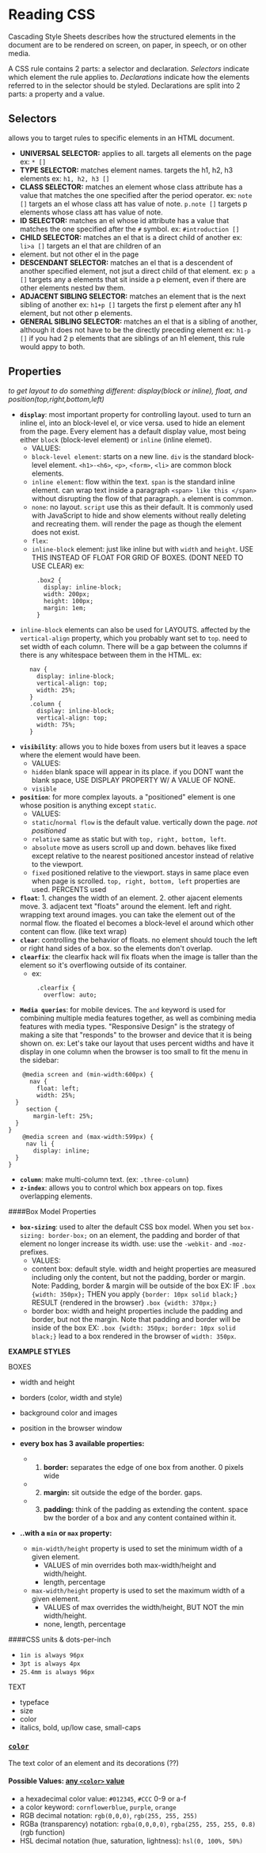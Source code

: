 # Reading CSS 
Cascading Style Sheets describes how the structured elements in the document are to be rendered on screen, on paper, in speech, or on other media.

A CSS rule contains 2 parts: a selector and declaration.
*Selectors* indicate which element the rule applies to. *Declarations* indicate how the elements referred to in the selector should be styled. Declarations are split into 2 parts: a property and a value.

## Selectors
allows you to target rules to specific elements in an HTML document.
- **UNIVERSAL SELECTOR:** applies to all. targets all elements on the page ex: `* []`
- **TYPE SELECTOR:** matches element names. targets the h1, h2, h3 elements ex: `h1, h2, h3 []`
- **CLASS SELECTOR:** matches an element whose class attribute has a value that matches the one specified after the period operator. ex: `note []` targets an el whose class att has value of note. `p.note []` targets p elements whose class att has value of note.
- **ID SELECTOR:** matches an el whose id attribute has a value that matches the one specified after the `#` symbol. ex: `#introduction []`
- **CHILD SELECTOR:** matches an el that is a direct child of another ex: `li>a []` targets an <a> el that are children of an <li> element. but not other <a> el in the page
- **DESCENDANT SELECTOR:** matches an el that is a descendent of another specified element, not jsut a direct child of that element. ex: `p a []` targets any a elements that sit inside a p element, even if there are other elements nested bw them.
- **ADJACENT SIBLING SELECTOR:** matches an element that is the next sibling of another ex: `h1+p []` targets the first p element after any h1 element, but not other p elements.
- **GENERAL SIBLING SELECTOR:** matches an el that is a sibling of another, although it does not have to be the directly preceding element ex: `h1-p []` if you had 2 p elements that are siblings of an h1 element, this rule would appy to both.


## Properties

*to get layout to do something different: display(block or inline), float, and position(top,right,bottom,left)*

- **`display`**: most important property for controlling layout. used to turn an inline el, into an block-level el, or vice versa. used to hide an element from the page. Every element has a default display value, most being either `block` (block-level element) or `inline` (inline elemet).
  - VALUES:
  - `block-level element`: starts on a new line. `div` is the standard block-level element. `<h1>-<h6>`, `<p>`, `<form>`, `<li>` are common block elements.
  - `inline element`: flow within the text. `span` is the standard inline element. can wrap text inside a paragraph `<span> like this </span>` without disrupting the flow of that paragraph. `a` element is common.
  - `none`: no layout. `script` use this as their default. It is commonly used with JavaScript to hide and show elements without really deleting and recreating them. will render the page as though the element does not exist.
  - `flex`: 
  - `inline-block` element: just like inline but with `width` and `height`. USE THIS INSTEAD OF FLOAT FOR GRID OF BOXES. (DONT NEED TO USE CLEAR) ex:
```
        .box2 {
          display: inline-block;
          width: 200px;
          height: 100px;
          margin: 1em;
        }
```
  - `inline-block` elements can also be used for LAYOUTS. affected by the `vertical-align` property, which you probably want set to `top`. need to set width of each column. There will be a gap between the columns if there is any whitespace between them in the HTML. ex:
      
```
      nav {
        display: inline-block;
        vertical-align: top;
        width: 25%;
      }
      .column {
        display: inline-block;
        vertical-align: top;
        width: 75%;
      }
```
- **`visibility`**: allows you to hide boxes from users but it leaves a space where the element would have been.
  - VALUES:
  - `hidden` blank space will appear in its place. if you DONT want the blank space, USE DISPLAY PROPERTY W/ A VALUE OF NONE.
  - `visible`
- **`position`**: for more complex layouts. a "positioned" element is one whose position is anything except `static`.
  - VALUES:
  - `static`/`normal flow` is the default value. vertically down the page. *not positioned*
  - `relative` same as static but with `top, right, bottom, left`.
  - `absolute` move as users scroll up and down. behaves like fixed except relative to the nearest positioned ancestor instead of relative to the viewport.
  - `fixed` positioned relative to the viewport. stays in same place even when page is scrolled. `top, right, bottom, left` properties are used. PERCENTS used
- **`float`**: 1. changes the width of an element. 2. other ajacent elements move. 3. adjacent text "floats" around the element. left and right. wrapping text around images. you can take the element out of the normal flow. the floated el becomes a block-level el around which other content can flow. (like text wrap)
- **`clear`**: controlling the behavior of floats. no element should touch the left or right hand sides of a box. so the elements don't overlap.
- **`clearfix`**: the clearfix hack will fix floats when the image is taller than the element so it's overflowing outside of its container.
  - ex: 
```
        .clearfix {
          overflow: auto;
```
- **`Media queries`**: for mobile devices. The `and` keyword is used for combining multiple media features together, as well as combining media features with media types. "Responsive Design" is the strategy of making a site that "responds" to the browser and device that it is being shown on. ex: Let's take our layout that uses percent widths and have it display in one column when the browser is too small to fit the menu in the sidebar:
```
    @media screen and (min-width:600px) {
      nav {
        float: left;
        width: 25%;
  }
     section {
       margin-left: 25%;
  }
}
    @media screen and (max-width:599px) {
     nav li {
       display: inline;
  }
}
```
- **`column`**: make multi-column text. (ex: `.three-column`)
- **`z-index`**: allows you to control which box appears on top. fixes overlapping elements.


####Box Model Properties
- **`box-sizing`**: used to alter the default CSS box model. When you set `box-sizing: border-box;` on an element, the padding and border of that element no longer increase its width. use: use the `-webkit-` and `-moz-` prefixes.
  - VALUES:
  - content box: default style. width and height properties are measured including only the content, but not the padding, border or margin. Note: Padding, border & margin will be outside of the box EX: IF `.box {width: 350px};` THEN you apply `{border: 10px solid black;}` RESULT {rendered in the browser} `.box {width: 370px;}`
  - border box: width and height properties include the padding and border, but not the margin. Note that padding and border will be inside of the box EX:  `.box {width: 350px; border: 10px solid black;}` lead to a box rendered in the browser of `width: 350px`. 





**EXAMPLE STYLES**

BOXES
- width and height
- borders (color, width and style)
- background color and images
- position in the browser window

- **every box has 3 available properties:**
  - 1. **border:** separates the edge of one box from another. 0 pixels wide
  - 2. **margin:** sit outside the edge of the border. gaps.
  - 3. **padding:** think of the padding as extending the content. space bw the border of a box and any content contained within it.
- **..with a `min` or `max` property:**
  - `min-width/height` property is used to set the minimum width of a given element.
    - VALUES of min overrides both max-width/height and width/height.
    - length, percentage
  - `max-width/height` property is used to set the maximum width of a given element.
    - VALUES of max overrides the width/height, BUT NOT the min width/height.
    - none, length, percentage

####CSS units & dots-per-inch
- `1in is always 96px`
- `3pt is always 4px`
- `25.4mm is always 96px`

TEXT
- typeface
- size
- color
- italics, bold, up/low case, small-caps

### [`color`](https://developer.mozilla.org/en-US/docs/Web/CSS/color) 

The text color of an element and its decorations (??)

#### Possible Values: [any `<color>` value](https://developer.mozilla.org/en-US/docs/Web/CSS/color_value)

* a hexadecimal color value: `#012345`, `#CCC` 0-9 or a-f
* a color keyword: `cornflowerblue`, `purple`, `orange`
* RGB decimal notation: `rgb(0,0,0)`, `rgb(255, 255, 255)`
* RGBa (transparency) notation: `rgba(0,0,0,0)`, `rgba(255, 255, 255, 0.8)` (rgb function)
* HSL decimal notation (hue, saturation, lightness): `hsl(0, 100%, 50%)`

